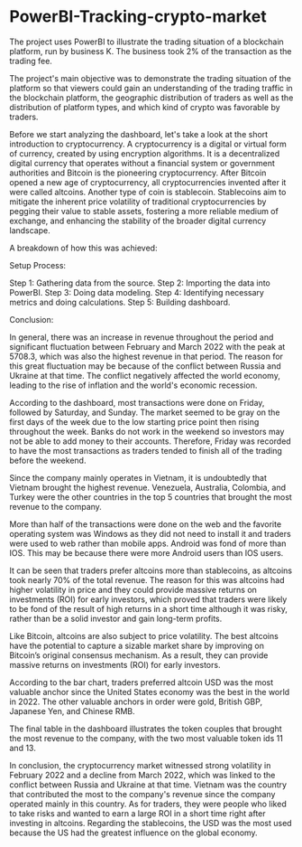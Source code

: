 # PowerBI-Tracking-crypto-market

The project uses PowerBI to illustrate the trading situation of a blockchain platform, run by business K. The business took 2% of the transaction as the trading fee.

The project's main objective was to demonstrate the trading situation of the platform so that viewers could gain an understanding of the trading traffic in the blockchain platform, the geographic distribution of traders as well as the distribution of platform types, and which kind of crypto was favorable by traders. 

Before we start analyzing the dashboard, let's take a look at the short introduction to cryptocurrency. A cryptocurrency is a digital or virtual form of currency, created by using encryption algorithms. It is a decentralized digital currency that operates without a financial system or government authorities and Bitcoin is the pioneering cryptocurrency. After Bitcoin opened a new age of cryptocurrency, all cryptocurrencies invented after it were called altcoins.
Another type of coin is stablecoin. Stablecoins aim to mitigate the inherent price volatility of traditional cryptocurrencies by pegging their value to stable assets, fostering a more reliable medium of exchange, and enhancing the stability of the broader digital currency landscape.

A breakdown of how this was achieved:

Setup Process:

Step 1: Gathering data from the source.
Step 2: Importing the data into PowerBI.
Step 3: Doing data modeling.
Step 4: Identifying necessary metrics and doing calculations.
Step 5: Building dashboard.

Conclusion:

In general, there was an increase in revenue throughout the period and significant fluctuation between February and March 2022 with the peak at 5708.3, which was also the highest revenue in that period. The reason for this great fluctuation may be because of the conflict between Russia and Ukraine at that time. The conflict negatively affected the world economy, leading to the rise of inflation and the world's economic recession. 

According to the dashboard, most transactions were done on Friday, followed by Saturday, and Sunday. The market seemed to be gray on the first days of the week due to the low starting price point then rising throughout the week. Banks do not work in the weekend so investors may not be able to add money to their accounts. Therefore, Friday was recorded to have the most transactions as traders tended to finish all of the trading before the weekend.

Since the company mainly operates in Vietnam, it is undoubtedly that Vietnam brought the highest revenue. Venezuela, Australia, Colombia, and Turkey were the other countries in the top 5 countries that brought the most revenue to the company.

More than half of the transactions were done on the web and the favorite operating system was Windows as they did not need to install it and traders were used to web rather than mobile apps. Android was fond of more than IOS. This may be because there were more Android users than IOS users.

It can be seen that traders prefer altcoins more than stablecoins, as altcoins took nearly 70% of the total revenue. The reason for this was altcoins had higher volatility in price and they could provide massive returns on investments (ROI) for early investors, which proved that traders were likely to be fond of the result of high returns in a short time although it was risky, rather than be a solid investor and gain long-term profits. 

Like Bitcoin, altcoins are also subject to price volatility. The best altcoins have the potential to capture a sizable market share by improving on Bitcoin’s original consensus mechanism. As a result, they can provide massive returns on investments (ROI) for early investors.

According to the bar chart, traders preferred altcoin USD was the most valuable anchor since the United States economy was the best in the world in 2022. The other valuable anchors in order were gold, British GBP, Japanese Yen, and Chinese RMB. 

The final table in the dashboard illustrates the token couples that brought the most revenue to the company, with the two most valuable token ids 11 and 13.

In conclusion, the cryptocurrency market witnessed strong volatility in February 2022 and a decline from March 2022, which was linked to the conflict between Russia and Ukraine at that time. Vietnam was the country that contributed the most to the company's revenue since the company operated mainly in this country. As for traders, they were people who liked to take risks and wanted to earn a large ROI in a short time right after investing in altcoins. Regarding the stablecoins, the USD was the most used because the US had the greatest influence on the global economy.

